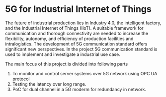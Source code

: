 # 5G for Industrial Internet of Things

The future of industrial production lies in Industry 4.0, the intelligent factory, and the Industrial Internet of Things (IIoT). A suitable framework for communication and thorough connectivity are needed to increase the flexibility, autonomy, and efficiency of production facilities and intralogistics. The development of 5G communication standard offers significant new perspectives. In the project 5G communication standard is used to implement and investigate a industrial use case.

The main focus of this project  is divided into following parts 
1) To monitor and control server systems over 5G network using OPC UA protocol 
2) Testing the latency over long range.
3) PoC for dual channel in a 5G moderm for redundancy in network.


